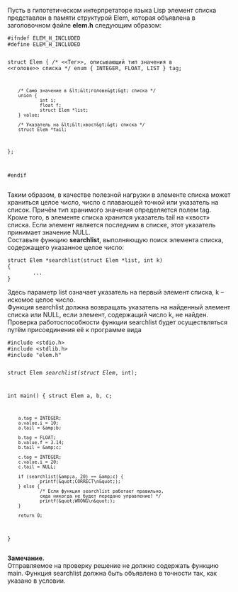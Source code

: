 <p>Пусть в гипотетическом интерпретаторе языка Lisp элемент списка представлен в памяти структурой Elem, которая объявлена в заголовочном файле <strong>elem.h</strong> следующим образом:</p>
<pre><code>#ifndef ELEM_H_INCLUDED 
#define ELEM_H_INCLUDED 
 
struct Elem { 
        /* &lt;&lt;Тег&gt;&gt;, описывающий тип значения 
           в &lt;&lt;голове&gt;&gt; списка */ 
        enum { 
                INTEGER, 
                FLOAT, 
                LIST 
        } tag; 
 
        /* Само значение в &lt;&lt;голове&gt;&gt; списка */ 
        union { 
                int i; 
                float f; 
                struct Elem *list; 
        } value; 
 
        /* Указатель на &lt;&lt;хвост&gt;&gt; списка */ 
        struct Elem *tail; 
}; 
 
#endif
</code></pre>
<p>Таким образом, в качестве полезной нагрузки в элементе списка может храниться целое число, число с плавающей точкой или указатель на список. Причём тип хранимого значения определяется полем tag.<br>
Кроме того, в элементе списка хранится указатель tail на «хвост» списка. Если элемент является последним в списке, этот указатель принимает значение NULL.<br>
Составьте функцию <strong>searchlist</strong>, выполняющую поиск элемента списка, содержащего указанное целое число:</p>
<pre><code>struct Elem *searchlist(struct Elem *list, int k) 
{ 
        ... 
}
</code></pre>
<p>Здесь параметр list означает указатель на первый элемент списка, k – искомое целое число.<br>
Функция searchlist должна возвращать указатель на найденный элемент списка или NULL, если элемент, содержащий число k, не найден.<br>
Проверка работоспособности функции searchlist будет осуществляться путём присоединения её к программе вида</p>
<pre><code>#include &lt;stdio.h&gt; 
#include &lt;stdlib.h&gt; 
#include &quot;elem.h&quot; 
 
struct Elem *searchlist(struct Elem*, int); 
 
int main() 
{ 
        struct Elem a, b, c; 
 
        a.tag = INTEGER; 
        a.value.i = 10; 
        a.tail = &amp;b; 
 
        b.tag = FLOAT; 
        b.value.f = 3.14; 
        b.tail = &amp;c; 
 
        c.tag = INTEGER; 
        c.value.i = 20; 
        c.tail = NULL; 
 
        if (searchlist(&amp;a, 20) == &amp;c) { 
                printf(&quot;CORRECT\n&quot;); 
        } else { 
                /* Если функция searchlist работает правильно, 
                сюда никогда не будет передано управление! */ 
                printf(&quot;WRONG\n&quot;); 
        } 
 
        return 0; 
}
</code></pre>
<p><strong>Замечание.</strong><br>
Отправляемое на проверку решение не должно содержать функцию main. Функция searchlist должна быть объявлена в точности так, как указано в условии.</p>
